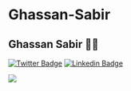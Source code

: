 # Ghassan-Sabir

## Ghassan Sabir 👨‍💻
[![Twitter Badge](https://img.shields.io/badge/-GhassanSabir-1ca0f1?style=flat-square&logo=twitter&logoColor=white&link=https://twitter.com/itsghassan1)](https://twitter.com/SulthanNK) 
[![Linkedin Badge](https://img.shields.io/badge/-GhassanSabir-blue?style=flat-square&logo=Linkedin&logoColor=white&link=https://www.linkedin.com/in/ghassan-sabir-7bb927166/)](https://www.linkedin.com/in/ghassan-sabir-7bb927166/) 







![](https://komarev.com/ghpvc/?ghassan222&color=blue)

